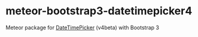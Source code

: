 # meteor-bootstrap3-datetimepicker4
Meteor package for [DateTimePicker](https://github.com/Eonasdan/bootstrap-datetimepicker) (v4beta) with Bootstrap 3
